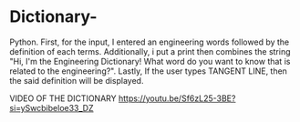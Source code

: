 # Dictionary-
Python. First, for the input, I entered an engineering words followed by the definition of each terms. Additionally, i put a print then combines the string "Hi, I'm the Engineering Dictionary! What word do you want to know that is related to the engineering?". Lastly, If the user types TANGENT LINE, then the said definition will be displayed.

VIDEO OF THE DICTIONARY 
https://youtu.be/Sf6zL25-3BE?si=ySwcbibeloe33_DZ
